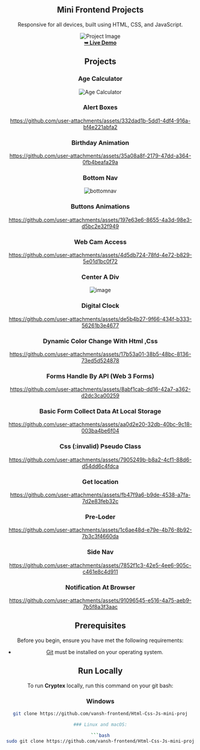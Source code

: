 <div align="center">

  <h2>Mini Frontend Projects</h2>
  Responsive for all devices, built using HTML, CSS, and JavaScript.

  ![Project Image](https://github.com/user-attachments/assets/77c7dfb6-dae3-4f0f-831f-4b5d3b12056d)
  <br />
  <a href="https://stocknest.netlify.app/"><strong>➥ Live Demo</strong></a>



## Projects

### Age Calculator
![Age Calculator](https://github.com/user-attachments/assets/d80b806d-40af-4368-8c32-73ec2dab81fe)

### Alert Boxes
https://github.com/user-attachments/assets/332dad1b-5dd1-4df4-916a-bf4e221abfa2

### Birthday Animation
https://github.com/user-attachments/assets/35a08a8f-2179-47dd-a364-0fb4beafa29a

### Bottom Nav
![bottomnav](https://github.com/user-attachments/assets/ea18fb70-3eb0-4912-a196-ffe7eb2224f2)


### Buttons Animations
https://github.com/user-attachments/assets/197e63e6-8655-4a3d-98e3-d5bc2e32f949

### Web Cam Access
https://github.com/user-attachments/assets/4d5db724-78fd-4e72-b829-5e01d1bc0f72

### Center A Div
![image](https://github.com/user-attachments/assets/236a889d-ad1c-4195-971d-e63849757d1c)

### Digital Clock
https://github.com/user-attachments/assets/de5b4b27-9f66-434f-b333-56261b3e4677

### Dynamic Color Change With Html ,Css
https://github.com/user-attachments/assets/17b53a01-38b5-48bc-8136-73ed5d524878

### Forms Handle By API (Web 3 Forms)
https://github.com/user-attachments/assets/8abf1cab-dd16-42a7-a362-d2dc3ca00259

### Basic Form Collect Data At Local Storage
https://github.com/user-attachments/assets/aa0d2e20-32db-40bc-9c18-003ba4be6f04

### Css (:invalid) Pseudo Class
https://github.com/user-attachments/assets/7905249b-b8a2-4cf1-88d6-d54dd6c4fdca

### Get location
https://github.com/user-attachments/assets/fb47f9a6-b9de-4538-a7fa-7d2e83feb32c

### Pre-Loder
https://github.com/user-attachments/assets/1c6ae48d-e79e-4b76-8b92-7b3c3f4660da

### Side Nav
https://github.com/user-attachments/assets/7852f1c3-42e5-4ee6-905c-c461e8c4d911

### Notification At Browser
https://github.com/user-attachments/assets/91096545-e516-4a75-aeb9-7b5f8a3f3aac

## Prerequisites

Before you begin, ensure you have met the following requirements:

- [Git](https://git-scm.com/downloads) must be installed on your operating system.

## Run Locally

To run **Cryptex** locally, run this command on your git bash:

### Windows
``` bash
git clone https://github.com/vansh-frontend/Html-Css-Js-mini-proj

### Linux and macOS:

```bash
sudo git clone https://github.com/vansh-frontend/Html-Css-Js-mini-proj
```

